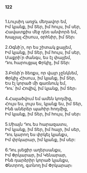 **122**

\
1.Լույսիդ առջև մեղավոր եմ,\
 Իմ կյանք, իմ Տեր, իմ հույս, իմ սեր,\
 Հավատքիս մեջ դեռ անփորձ եմ,\
 Խաչյալ Հիսուս, օրհնիր, իմ Տեր։\
 \
2.Օգնի՛ր, որ ես շիտակ քայլեմ,\
 Իմ կյանք, իմ Տեր, իմ հույս, իմ սեր,\
 Մաքրի՛ր ժանգս, ես էլ փայլեմ,\
 Դու հարուցյալ Փրկիչ, իմ Տեր:\
 \
3.Բռնի՛ր ձեռքս, որ վայր չընկնեմ,\
 Փրկիչ Հիսուս, իմ կյանք, իմ Տեր,\
 Ես էլ կորած մի գառնուկ եմ,\
 Դու` իմ Հովիվ, իմ կյանք, իմ Տեր։\
 \
4.Հալածվում եմ ամեն կողմից,\
 Հույս ես, լույս ես, կյանք ես, իմ Տեր,\
 Ինձ աներեր պահիր հողմից,\
 Իմ կյանք, իմ Տեր, իմ հույս, իմ սեր։\
 \
5.Միայն Դու ես հարազատս,\
 Իմ կյանք, իմ Տեր, իմ հայր, իմ սեր,\
 Դու կարող ես փրկել կյանքս,\
 Իմ փրկարար, իմ կյանք, իմ սեր:\
 \
6.Դու լսեցիր աղերսանքս,\
 Իմ Փրկարար, իմ Կենարար,\
 Ինձ դարձրիր կորած կյանքս,\
 Փնտրող, գտնող իմ Փրկարար։

